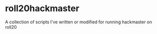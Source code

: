 # roll20hackmaster
A collection of scripts I've written or modified for running hackmaster on roll20
